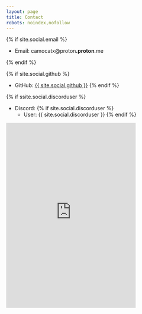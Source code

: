 ```yaml
---
layout: page
title: Contact
robots: noindex,nofollow
---
```


{% if site.social.email %}

- Email: <span class="email">camocatx@proton<b>.proton</b>.me</span>

  
{% endif %}


{% if site.social.github %}
  - GitHub: <a href="https://github.com/{{ site.social.github }}"><span>{{ site.social.github }}</span></a>
{% endif %}


{% if ssite.social.discorduser %}

- Discord:
  {% if site.social.discorduser %}
  - User: {{ site.social.discorduser }}
  {% endif %}

<iframe src="https://discord.com/widget?id=1254936016582737950&theme=dark" width="350" height="500" allowtransparency="true" frameborder="0" sandbox="allow-popups allow-popups-to-escape-sandbox allow-same-origin allow-scripts"></iframe>
